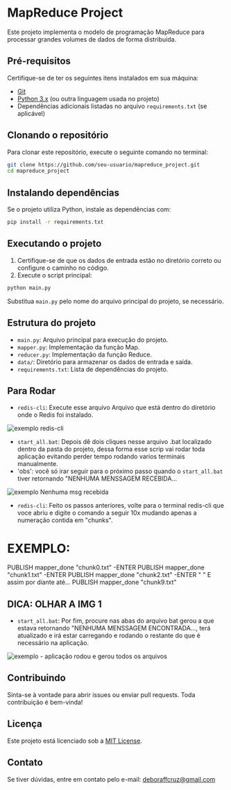 # MapReduce Project

Este projeto implementa o modelo de programação MapReduce para processar grandes volumes de dados de forma distribuída.

## Pré-requisitos

Certifique-se de ter os seguintes itens instalados em sua máquina:
- [Git](https://git-scm.com/)
- [Python 3.x](https://www.python.org/downloads/) (ou outra linguagem usada no projeto)
- Dependências adicionais listadas no arquivo `requirements.txt` (se aplicável)

## Clonando o repositório

Para clonar este repositório, execute o seguinte comando no terminal:

```bash
git clone https://github.com/seu-usuario/mapreduce_project.git
cd mapreduce_project
```

## Instalando dependências

Se o projeto utiliza Python, instale as dependências com:

```bash
pip install -r requirements.txt
```

## Executando o projeto

1. Certifique-se de que os dados de entrada estão no diretório correto ou configure o caminho no código.
2. Execute o script principal:

```bash
python main.py
```

Substitua `main.py` pelo nome do arquivo principal do projeto, se necessário.

## Estrutura do projeto

- `main.py`: Arquivo principal para execução do projeto.
- `mapper.py`: Implementação da função Map.
- `reducer.py`: Implementação da função Reduce.
- `data/`: Diretório para armazenar os dados de entrada e saída.
- `requirements.txt`: Lista de dependências do projeto.

## Para Rodar

- `redis-cli`: Execute esse arquivo Arquivo que está dentro do diretório onde o Redis foi instalado.

![exemplo redis-cli](mapreduce_project\img\redis-cli.png)

- `start_all.bat`: Depois dê dois cliques nesse arquivo .bat localizado dentro da pasta do projeto, dessa forma esse scrip vai rodar toda aplicação evitando perder tempo rodando varios terminais manualmente.
- 'obs': você só irar seguir para o próximo passo quando o `start_all.bat` tiver retornando "NENHUMA MENSSAGEM RECEBIDA...

![exemplo Nenhuma msg recebida](mapreduce_project\img\arquivo_bat.png)

- `redis-cli`: Feito os passos anteriores, volte para o terminal redis-cli que voce abriu e digite o comando a seguir 10x mudando apenas a numeração contida em "chunks".
# EXEMPLO:
PUBLISH mapper_done "chunk0.txt"
 -ENTER
PUBLISH mapper_done "chunk1.txt"
-ENTER
 PUBLISH mapper_done "chunk2.txt"
 -ENTER
 "               "
 E assim por diante até...
  PUBLISH mapper_done "chunk9.txt"
  ## DICA: OLHAR A IMG 1
- `start_all.bat`: Por fim, procure nas abas do arquivo bat gerou a que estava retornando "NENHUMA MENSSAGEM ENCONTRADA..., terá atualizado e irá estar carregando e rodando o restante do que é necessário na aplicação.

![exemplo - aplicação rodou e gerou todos os arquivos](mapreduce_project\img\bat_concluido.png)


## Contribuindo

Sinta-se à vontade para abrir issues ou enviar pull requests. Toda contribuição é bem-vinda!

## Licença

Este projeto está licenciado sob a [MIT License](LICENSE).

## Contato

Se tiver dúvidas, entre em contato pelo e-mail: deboraffcruz@gmail.com